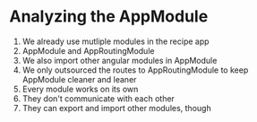 # Analyzing the AppModule
01. We already use mutliple modules in the recipe app
02. AppModule and AppRoutingModule
03. We also import other angular modules in AppModule
04. We only outsourced the routes to AppRoutingModule to keep AppModule cleaner and leaner
05. Every module works on its own
06. They don't communicate with each other
07. They can export and import other modules, though